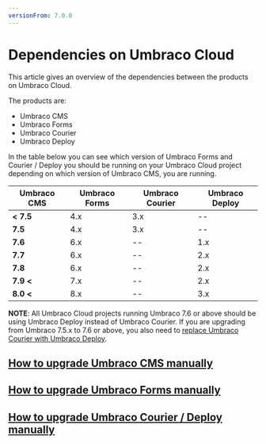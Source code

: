 ```yaml
---
versionFrom: 7.0.0
---
```


# Dependencies on Umbraco Cloud

This article gives an overview of the dependencies between the products on Umbraco Cloud.

The products are:

* Umbraco CMS
* Umbraco Forms
* Umbraco Courier
* Umbraco Deploy

In the table below you can see which version of Umbraco Forms and Courier / Deploy you should be running on your Umbraco Cloud project depending on which version of Umbraco CMS, you are running.

|Umbraco CMS   |Umbraco Forms   |Umbraco Courier   |Umbraco Deploy   |
|--------------|----------------|------------------|-----------------|
|**< 7.5**     |4.x             |3.x               |--               |
|**7.5**       |4.x             |3.x               |--               |
|**7.6**       |6.x             |--                |1.x              |
|**7.7**       |6.x             |--                |2.x              |
|**7.8**       |6.x             |--                |2.x              |
|**7.9 <**     |7.x             |--                |2.x              |
|**8.0 <**     |8.x             |--                |3.x              |

**NOTE**: All Umbraco Cloud projects running Umbraco 7.6 or above should be using Umbraco Deploy instead of Umbraco Courier. If you are upgrading from Umbraco 7.5.x to 7.6 or above, you also need to [replace Umbraco Courier with Umbraco Deploy](../Moving-from-Courier-to-Deploy).

## [How to upgrade Umbraco CMS manually](../Manual-Upgrades/Manual-CMS-upgrade.md)

## [How to upgrade Umbraco Forms manually](https://our.umbraco.com/documentation/Add-ons/UmbracoForms/Installation/ManualUpgrade)

## [How to upgrade Umbraco Courier / Deploy manually](../Manual-upgrades/Manual-Deploy-and-Courier-Upgrade)
